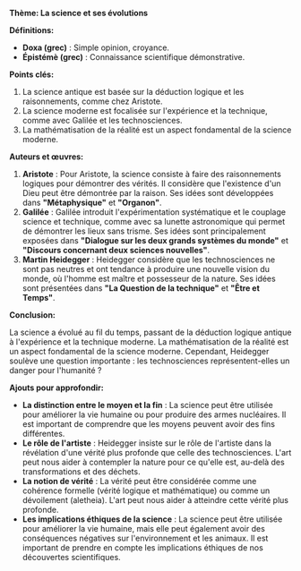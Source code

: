 **Thème: La science et ses évolutions**

**Définitions:**

* **Doxa (grec)** : Simple opinion, croyance.
* **Épistémè (grec)** : Connaissance scientifique démonstrative.

**Points clés:**

1. La science antique est basée sur la déduction logique et les raisonnements, comme chez Aristote.
2. La science moderne est focalisée sur l'expérience et la technique, comme avec Galilée et les technosciences.
3. La mathématisation de la réalité est un aspect fondamental de la science moderne.

**Auteurs et œuvres:**

1. **Aristote** : Pour Aristote, la science consiste à faire des raisonnements logiques pour démontrer des vérités. Il considère que l'existence d'un Dieu peut être démontrée par la raison. Ses idées sont développées dans **"Métaphysique"** et **"Organon"**.
2. **Galilée** : Galilée introduit l'expérimentation systématique et le couplage science et technique, comme avec sa lunette astronomique qui permet de démontrer les lieux sans trisme. Ses idées sont principalement exposées dans **"Dialogue sur les deux grands systèmes du monde"** et **"Discours concernant deux sciences nouvelles"**.
3. **Martin Heidegger** : Heidegger considère que les technosciences ne sont pas neutres et ont tendance à produire une nouvelle vision du monde, où l'homme est maître et possesseur de la nature. Ses idées sont présentées dans **"La Question de la technique"** et **"Être et Temps"**.

**Conclusion:**

La science a évolué au fil du temps, passant de la déduction logique antique à l'expérience et la technique moderne. La mathématisation de la réalité est un aspect fondamental de la science moderne. Cependant, Heidegger soulève une question importante : les technosciences représentent-elles un danger pour l'humanité ?

**Ajouts pour approfondir:**

* **La distinction entre le moyen et la fin** : La science peut être utilisée pour améliorer la vie humaine ou pour produire des armes nucléaires. Il est important de comprendre que les moyens peuvent avoir des fins différentes.
* **Le rôle de l'artiste** : Heidegger insiste sur le rôle de l'artiste dans la révélation d'une vérité plus profonde que celle des technosciences. L'art peut nous aider à contempler la nature pour ce qu'elle est, au-delà des transformations et des déchets.
* **La notion de vérité** : La vérité peut être considérée comme une cohérence formelle (vérité logique et mathématique) ou comme un dévoilement (aletheia). L'art peut nous aider à atteindre cette vérité plus profonde.
* **Les implications éthiques de la science** : La science peut être utilisée pour améliorer la vie humaine, mais elle peut également avoir des conséquences négatives sur l'environnement et les animaux. Il est important de prendre en compte les implications éthiques de nos découvertes scientifiques.

